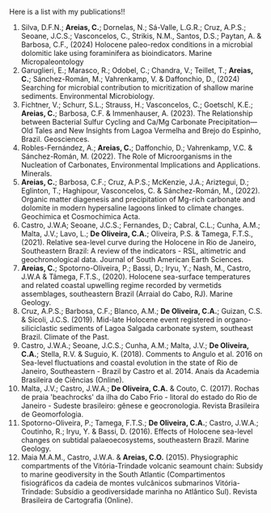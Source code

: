 Here is a list with my publications!!

1. Silva, D.F.N.; **Areias, C.**; Dornelas, N.; Sá-Valle, L.G.R.; Cruz, A.P.S.; Seoane, J.C.S.; Vasconcelos, C., Strikis, N.M., Santos, D.S.; Paytan, A. & Barbosa, C.F., (2024) Holocene paleo-redox conditions in a microbial dolomitic lake using foraminifera as bioindicators. Marine Micropaleontology
2. Garuglieri, E.; Marasco, R.; Odobel, C.; Chandra, V.; Teillet, T.; **Areias, C.**; Sánchez-Román, M.; Vahrenkamp, V. & Daffonchio, D., (2024) Searching for microbial contribution to micritization of shallow marine sediments. Environmental Microbiology.
3. Fichtner, V.; Schurr, S.L.; Strauss, H.; Vasconcelos, C.; Goetschl, K.E.; **Areias, C.**; Barbosa, C.F. & Immenhauser, A. (2023). The Relationship between Bacterial Sulfur Cycling and Ca/Mg Carbonate Precipitation—Old Tales and New Insights from Lagoa Vermelha and Brejo do Espinho, Brazil. Geosciences.
4. Robles-Fernández, A.; **Areias, C.**; Daffonchio, D.; Vahrenkamp, V.C. & Sánchez-Román, M. (2022). The Role of Microorganisms in the Nucleation of Carbonates, Environmental Implications and Applications. Minerals.
5. **Areias, C.**; Barbosa, C.F.; Cruz, A.P.S.; McKenzie, J.A.; Ariztegui, D.; Eglinton, T.; Haghipour, Vasconcelos, C. & Sánchez-Román, M., (2022). Organic matter diagenesis and precipitation of Mg-rich carbonate and dolomite in modern hypersaline lagoons linked to climate changes. Geochimica et Cosmochimica Acta.
6. Castro, J.W.A; Seoane, J.C.S.; Fernandes, D.; Cabral, C.L.; Cunha, A.M.; Malta, J.V.; Lavo, L.; **De Oliveira, C.A.**; Oliveira, P.S. & Tamega, F.T.S., (2021). Relative sea-level curve during the Holocene in Rio de Janeiro, Southeastern Brazil: A review of the indicators - RSL, altimetric and geochronological data. Journal of South American Earth Sciences.
7. **Areias, C.**; Spotorno-Oliveira, P.; Bassi, D.; Iryu, Y.; Nash, M., Castro, J.W.A & Tâmega, F.T.S., (2020). Holocene sea-surface temperatures and related coastal upwelling regime recorded by vermetids assemblages, southeastern Brazil (Arraial do Cabo, RJ). Marine Geology.
8. Cruz, A.P.S.; Barbosa, C.F.; Blanco, A.M.; **De Oliveira, C.A.**; Guizan, C.S. & Sícoli, J.C.S. (2019). Mid-late Holocene event registered in organo-siliciclastic sediments of Lagoa Salgada carbonate system, southeast Brazil. Climate of the Past.
9. Castro, J.W.A.; Seoane, J.C.S.; Cunha, A.M.; Malta, J.V.; **De Oliveira, C.A.**; Stella, R.V. & Suguio, K. (2018). Comments to Angulo et al. 2016 on Sea-level fluctuations and coastal evolution in the state of Rio de Janeiro, Southeastern - Brazil by Castro et al. 2014. Anais da Academia Brasileira de Ciências (Online).
10. Malta, J.V.; Castro, J.W.A.; **De Oliveira, C.A.** & Couto, C. (2017). Rochas de praia 'beachrocks' da ilha do Cabo Frio - litoral do estado do Rio de Janeiro - Sudeste brasileiro: gênese e geocronologia. Revista Brasileira de Geomorfologia.
11. Spotorno-Oliveira, P.; Tamega, F.T.S.; **De Oliveira, C.A.**; Castro, J.W.A.; Coutinho, R.; Iryu, Y. & Bassi, D. (2016). Effects of Holocene sea-level changes on subtidal palaeoecosystems, southeastern Brazil. Marine Geology.
12. Maia M.A.M., Castro, J.W.A. & **Areias, C.O.** (2015). Physiographic compartments of the Vitória-Trindade volcanic seamount chain: Subsidy to marine geodiversity in the South Atlantic (Compartimentos fisiográficos da cadeia de montes vulcânicos submarinos Vitória-Trindade: Subsídio a geodiversidade marinha no Atlântico Sul). Revista Brasileira de Cartografia (Online).

